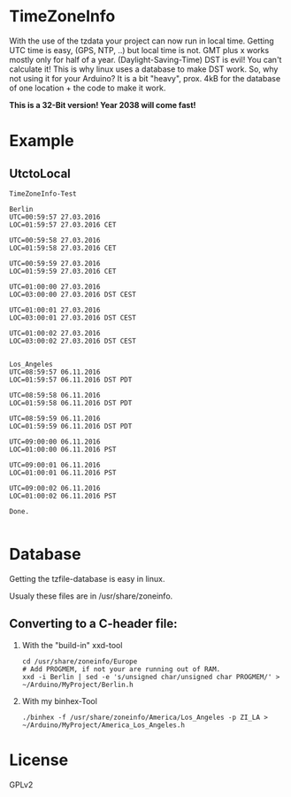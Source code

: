 # TimeZoneInfo

With the use of the tzdata your project can now run in local time.
Getting UTC time is easy, (GPS, NTP, ..) but local time is not.
GMT plus x works mostly only for half of a year. (Daylight-Saving-Time) DST is evil!
You can't calculate it! This is why linux uses a database to make DST work.
So, why not using it for your Arduino?
It is a bit "heavy", prox. 4kB for the database of one location + the code to make it work.

**This is a 32-Bit version! Year 2038 will come fast!**

# Example


## UtctoLocal


```
TimeZoneInfo-Test

Berlin
UTC=00:59:57 27.03.2016
LOC=01:59:57 27.03.2016 CET

UTC=00:59:58 27.03.2016
LOC=01:59:58 27.03.2016 CET

UTC=00:59:59 27.03.2016
LOC=01:59:59 27.03.2016 CET

UTC=01:00:00 27.03.2016
LOC=03:00:00 27.03.2016 DST CEST

UTC=01:00:01 27.03.2016
LOC=03:00:01 27.03.2016 DST CEST

UTC=01:00:02 27.03.2016
LOC=03:00:02 27.03.2016 DST CEST


Los_Angeles
UTC=08:59:57 06.11.2016
LOC=01:59:57 06.11.2016 DST PDT

UTC=08:59:58 06.11.2016
LOC=01:59:58 06.11.2016 DST PDT

UTC=08:59:59 06.11.2016
LOC=01:59:59 06.11.2016 DST PDT

UTC=09:00:00 06.11.2016
LOC=01:00:00 06.11.2016 PST

UTC=09:00:01 06.11.2016
LOC=01:00:01 06.11.2016 PST

UTC=09:00:02 06.11.2016
LOC=01:00:02 06.11.2016 PST

Done.


```

# Database

Getting the tzfile-database is easy in linux.

Usualy these files are in /usr/share/zoneinfo.

## Converting to a C-header file:

1. With the "build-in" xxd-tool

    ```
    cd /usr/share/zoneinfo/Europe
    # Add PROGMEM, if not your are running out of RAM.
    xxd -i Berlin | sed -e 's/unsigned char/unsigned char PROGMEM/' > ~/Arduino/MyProject/Berlin.h
    ```

2. With my binhex-Tool

    ```
    ./binhex -f /usr/share/zoneinfo/America/Los_Angeles -p ZI_LA > ~/Arduino/MyProject/America_Los_Angeles.h
    ```


# License

GPLv2
